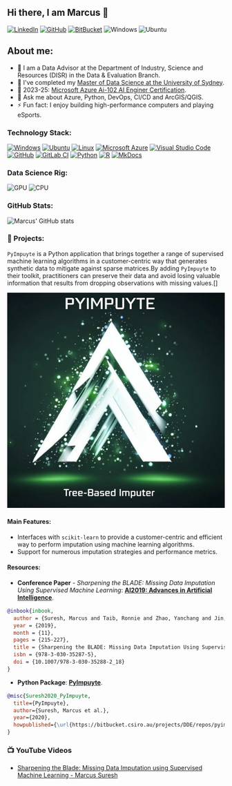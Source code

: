 ## Hi there, I am Marcus 👋
[![LinkedIn](https://img.shields.io/badge/LinkedIn-0077B5?style=for-the-badge&logo=linkedin&logoColor=white)](https://www.linkedin.com/in/marcus-suresh/)
[![GitHub](https://img.shields.io/badge/GitHub-100000?style=for-the-badge&logo=github&logoColor=white)](https://github.com/marcus-suresh)
[![BitBucket](https://img.shields.io/badge/Bitbucket-330F63?style=for-the-badge&logo=bitbucket&logoColor=white)](https://bitbucket.csiro.au/projects/DDE/repos/pyimpuyte/browse)
![Windows](https://img.shields.io/badge/Windows-0078D6?style=for-the-badge&logo=windows&logoColor=white)
![Ubuntu](https://img.shields.io/badge/Ubuntu-E95420?style=for-the-badge&logo=ubuntu&logoColor=white)
  
## About me:
- 🔭 I am a Data Advisor at the Department of Industry, Science and Resources (DISR) in the Data & Evaluation Branch.
- 🌱 I've completed my [Master of Data Science at the University of Sydney](https://www.myequals.net/r/profilesharelinkexternal/cce7770d-6364-4a53-b4c1-9c6344d963e4).
- 🥅 2023-25: [Microsoft Azure Ai-102 AI Enginer Certification](https://learn.microsoft.com/en-us/users/marcussuresh-9988/transcript/76wxjhz9nk8m2rl).
- 💬 Ask me about Azure, Python, DevOps, CI/CD and ArcGIS/QGIS.
- ⚡ Fun fact: I enjoy building high-performance computers and playing eSports.

### Technology Stack:
[![Windows](https://custom-icon-badges.demolab.com/badge/Windows-0078D6?logo=windows11&logoColor=white)](#)
[![Ubuntu](https://img.shields.io/badge/Ubuntu-E95420?logo=ubuntu&logoColor=white)](#)
[![Linux](https://img.shields.io/badge/Linux-FCC624?logo=linux&logoColor=black)](#)
[![Microsoft Azure](https://custom-icon-badges.demolab.com/badge/Microsoft%20Azure-0089D6?logo=msazure&logoColor=white)](#)
[![Visual Studio Code](https://custom-icon-badges.demolab.com/badge/Visual%20Studio%20Code-0078d7.svg?logo=vsc&logoColor=white)](#)
[![GitHub](https://img.shields.io/badge/GitHub-%23121011.svg?logo=github&logoColor=white)](#)
[![GitLab CI](https://img.shields.io/badge/GitLab%20CI-FC6D26?logo=gitlab&logoColor=fff)](#)
[![Python](https://img.shields.io/badge/Python-3776AB?logo=python&logoColor=fff)](#)
[![R](https://img.shields.io/badge/R-%23276DC3.svg?logo=r&logoColor=white)](#)
[![MkDocs](https://img.shields.io/badge/MkDocs-526CFE?logo=materialformkdocs&logoColor=fff)](#)


### Data Science Rig:
![GPU](https://img.shields.io/badge/NVIDIA-RTX4090-76B900?style=for-the-badge&logo=nvidia&logoColor=white)
![CPU](https://img.shields.io/badge/Intel-Core_i9_14900K_OC'd_6.0_GHz-0071C5?style=for-the-badge&logo=intel&logoColor=white)

### GitHub Stats:
![Marcus' GitHub stats](https://github-readme-stats.vercel.app/api?username=marcus-suresh&show_icons=true&theme=nightowl)

### 📕 Projects:

`PyImpuyte` is a Python application that brings together a range of supervised machine learning algorithms in a customer-centric way that generates synthetic data to mitigate against sparse matrices.By adding `PyImpuyte` to their toolkit, practitioners can preserve their data and avoid losing valuable information that results from dropping observations with missing values.[]

<p align="center">
  <img src="https://github.com/marcus-suresh/marcus-suresh/blob/main/pyimpuyte_logo.jpg" />
</p>


#### Main Features:
* Interfaces with `scikit-learn` to provide a customer-centric and efficient way to perform imputation using machine learning algorithms.
* Support for numerous imputation strategies and performance metrics.

#### Resources:
* **Conference Paper** - *Sharpening the BLADE: Missing Data Imputation Using Supervised Machine Learning*: **[AI2019: Advances in Artificial Intelligence](https://link.springer.com/chapter/10.1007/978-3-030-35288-2_18)**.

```BibTeX
@inbook{inbook,
  author = {Suresh, Marcus and Taib, Ronnie and Zhao, Yanchang and Jin, Warren},
  year = {2019},
  month = {11},
  pages = {215-227},
  title = {Sharpening the BLADE: Missing Data Imputation Using Supervised Machine Learning},
  isbn = {978-3-030-35287-5},
  doi = {10.1007/978-3-030-35288-2_18}
}
```

* **Python Package**: **[PyImpuyte](https://bitbucket.csiro.au/projects/DDE/repos/pyimpuyte)**.

```BibTeX
@misc{Suresh2020_PyImpuyte,
  title={PyImpuyte},
  author={Suresh, Marcus et al.},
  year={2020},
  howpublished={\url{https://bitbucket.csiro.au/projects/DDE/repos/pyimpuyte}},
}
```
### 📺 YouTube Videos
- [Sharpening the Blade: Missing Data Imputation using Supervised Machine Learning - Marcus Suresh](https://www.youtube.com/watch?v=PFAqed4h0-g&t=573s)

